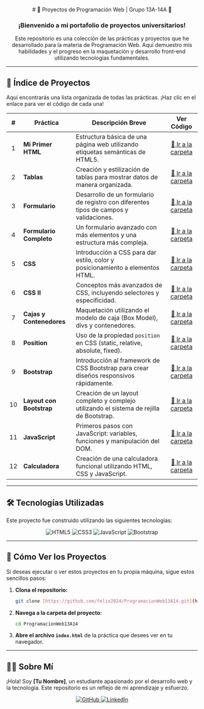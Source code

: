 <div align="center">
  # 🚀 Proyectos de Programación Web | Grupo 13A-14A 🚀
  
  ### ¡Bienvenido a mi portafolio de proyectos universitarios!
  <p>Este repositorio es una colección de las prácticas y proyectos que he desarrollado para la materia de Programación Web. Aquí demuestro mis habilidades y el progreso en la maquetación y desarrollo front-end utilizando tecnologías fundamentales.</p>

</div>

---

## 📂 Índice de Proyectos

Aquí encontrarás una lista organizada de todas las prácticas. ¡Haz clic en el enlace para ver el código de cada una!

| # | Práctica | Descripción Breve | Ver Código |
|:---:|---|---|:---:|
| 1 | **Mi Primer HTML** | Estructura básica de una página web utilizando etiquetas semánticas de HTML5. | [🔗 Ir a la carpeta](./Practica%201%20Mi%20Primer%20HTML/) |
| 2 | **Tablas** | Creación y estilización de tablas para mostrar datos de manera organizada. | [🔗 Ir a la carpeta](./Practica%202%20Tablas/) |
| 3 | **Formulario** | Desarrollo de un formulario de registro con diferentes tipos de campos y validaciones. | [🔗 Ir a la carpeta](./Practica%203%20Formulario/) |
| 4 | **Formulario Completo** | Un formulario avanzado con más elementos y una estructura más compleja. | [🔗 Ir a la carpeta](./Practica%204%20FormularioCompleto/) |
| 5 | **CSS** | Introducción a CSS para dar estilo, color y posicionamiento a elementos HTML. | [🔗 Ir a la carpeta](./Practica%205%20CSS/) |
| 6 | **CSS II** | Conceptos más avanzados de CSS, incluyendo selectores y especificidad. | [🔗 Ir a la carpeta](./Practica%206%20CSSII/) |
| 7 | **Cajas y Contenedores** | Maquetación utilizando el modelo de caja (Box Model), divs y contenedores. | [🔗 Ir a la carpeta](./Practica%207%20Cajas%20y%20Contenedores/) |
| 8 | **Position** | Uso de la propiedad `position` en CSS (static, relative, absolute, fixed). | [🔗 Ir a la carpeta](./Practica%208%20Position/) |
| 9 | **Bootstrap** | Introducción al framework de CSS Bootstrap para crear diseños responsivos rápidamente. | [🔗 Ir a la carpeta](./Practica%209%20Bootstrap/) |
| 10 | **Layout con Bootstrap** | Creación de un layout completo y complejo utilizando el sistema de rejilla de Bootstrap. | [🔗 Ir a la carpeta](./Practica%2010%20Layout%20con%20Bootstrap/) |
| 11 | **JavaScript** | Primeros pasos con JavaScript: variables, funciones y manipulación del DOM. | [🔗 Ir a la carpeta](./Practica%2011%20JavaScript/) |
| 12 | **Calculadora** | Creación de una calculadora funcional utilizando HTML, CSS y JavaScript. | [🔗 Ir a la carpeta](./Practica%2012%20Calculadora/) |

---

## 🛠️ Tecnologías Utilizadas

Este proyecto fue construido utilizando las siguientes tecnologías:

<div align="center">
  <img src="https://img.shields.io/badge/HTML5-E34F26?style=for-the-badge&logo=html5&logoColor=white" alt="HTML5">
  <img src="https://img.shields.io/badge/CSS3-1572B6?style=for-the-badge&logo=css3&logoColor=white" alt="CSS3">
  <img src="https://img.shields.io/badge/JavaScript-F7DF1E?style=for-the-badge&logo=javascript&logoColor=black" alt="JavaScript">
  <img src="https://img.shields.io/badge/Bootstrap-7952B3?style=for-the-badge&logo=bootstrap&logoColor=white" alt="Bootstrap">
</div>

---

## 🚀 Cómo Ver los Proyectos

Si deseas ejecutar o ver estos proyectos en tu propia máquina, sigue estos sencillos pasos:

1.  **Clona el repositorio:**
    ```bash
    git clone [https://github.com/felix2024/ProgramacionWeb13A14.git](https://github.com/felix2024/ProgramacionWeb13A14.git)
    ```
2.  **Navega a la carpeta del proyecto:**
    ```bash
    cd ProgramacionWeb13A14
    ```
3.  **Abre el archivo `index.html`** de la práctica que desees ver en tu navegador.

---

## 👨‍💻 Sobre Mí

¡Hola! Soy **[Tu Nombre]**, un estudiante apasionado por el desarrollo web y la tecnología. Este repositorio es un reflejo de mi aprendizaje y esfuerzo.

<div align="center">
  <a href="https://github.com/felix2024">
    <img src="https://img.shields.io/badge/GitHub-181717?style=for-the-badge&logo=github&logoColor=white" alt="GitHub">
  </a>
  <a href="[URL_DE_TU_LINKEDIN]">
    <img src="https://img.shields.io/badge/LinkedIn-0A66C2?style=for-the-badge&logo=linkedin&logoColor=white" alt="LinkedIn">
  </a>
</div>
